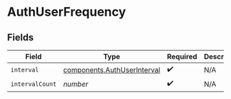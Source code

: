 # AuthUserFrequency


## Fields

| Field                                                                      | Type                                                                       | Required                                                                   | Description                                                                |
| -------------------------------------------------------------------------- | -------------------------------------------------------------------------- | -------------------------------------------------------------------------- | -------------------------------------------------------------------------- |
| `interval`                                                                 | [components.AuthUserInterval](../../models/components/authuserinterval.md) | :heavy_check_mark:                                                         | N/A                                                                        |
| `intervalCount`                                                            | *number*                                                                   | :heavy_check_mark:                                                         | N/A                                                                        |